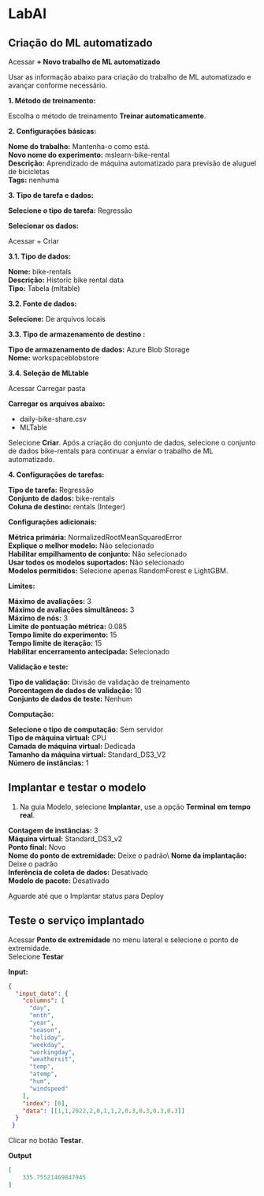 # LabAI

## Criação do ML automatizado

Acessar **+ Novo trabalho de ML automatizado**

Usar as informação abaixo para criação do trabalho de ML automatizado e avançar conforme necessário.

**1. Método de treinamento:**

Escolha o método de treinamento **Treinar automaticamente**.

**2. Configurações básicas:**

**Nome do trabalho:** Mantenha-o como está.\
**Novo nome do experimento:** mslearn-bike-rental\
**Descrição:** Aprendizado de máquina automatizado para previsão de aluguel de bicicletas\
**Tags:** nenhuma

**3. Tipo de tarefa e dados:**

**Selecione o tipo de tarefa:** Regressão

**Selecionar os dados:**

Acessar + Criar

**3.1. Tipo de dados:**

**Nome:** bike-rentals\
**Descrição:** Historic bike rental data\
**Tipo:** Tabela (mltable)

**3.2. Fonte de dados:**

**Selecione:** De arquivos locais

**3.3. Tipo de armazenamento de destino :**

**Tipo de armazenamento de dados:** Azure Blob Storage\
**Nome:** workspaceblobstore

**3.4. Seleção de MLtable**

Acessar Carregar pasta

**Carregar os arquivos abaixo:**
 - daily-bike-share.csv
 - MLTable

Selecione **Criar**. Após a criação do conjunto de dados, selecione o conjunto de dados bike-rentals para continuar a enviar o trabalho de ML automatizado.

**4. Configurações de tarefas:**

**Tipo de tarefa:** Regressão\
**Conjunto de dados:** bike-rentals\
**Coluna de destino:** rentals (Integer)

**Configurações adicionais:**

**Métrica primária:** NormalizedRootMeanSquaredError\
**Explique o melhor modelo:** Não selecionado\
**Habilitar empilhamento de conjunto:** Não selecionado\
**Usar todos os modelos suportados:** Não selecionado\
**Modelos permitidos:** Selecione apenas RandomForest e LightGBM.

**Limites:**

**Máximo de avaliações:** 3\
**Máximo de avaliações simultâneos:** 3\
**Máximo de nós:** 3\
**Limite de pontuação métrica:** 0.085\
**Tempo limite do experimento:** 15\
**Tempo limite de iteração:** 15\
**Habilitar encerramento antecipada:** Selecionado

**Validação e teste:**

**Tipo de validação:** Divisão de validação de treinamento\
**Porcentagem de dados de validação:** 10\
**Conjunto de dados de teste:** Nenhum

**Computação:**

**Selecione o tipo de computação:** Sem servidor\
**Tipo de máquina virtual:** CPU\
**Camada de máquina virtual:** Dedicada\
**Tamanho da máquina virtual:** Standard_DS3_V2\
**Número de instâncias:** 1

## Implantar e testar o modelo

1. Na guia Modelo, selecione **Implantar**, use a opção **Terminal em tempo real**.

**Contagem de instâncias:** 3\
**Máquina virtual:** Standard_DS3_v2\
**Ponto final:** Novo\
**Nome do ponto de extremidade:** Deixe o padrão\ 
**Nome da implantação:** Deixe o padrão\
**Inferência de coleta de dados:** Desativado\
**Modelo de pacote:** Desativado

Aguarde até que o Implantar status para Deploy 

## Teste o serviço implantado

Acessar **Ponto de extremidade** no menu lateral e selecione o ponto de extremidade.\
Selecione **Testar**

**Input:**
```json
{
  "input_data": {
    "columns": [
      "day",
      "mnth",
      "year",
      "season",
      "holiday",
      "weekday",
      "workingday",
      "weathersit",
      "temp",
      "atemp",
      "hum",
      "windspeed"
    ],
    "index": [0],
    "data": [[1,1,2022,2,0,1,1,2,0.3,0.3,0.3,0.3]]
  }
 }
```
Clicar no botão **Testar**.

**Output**
```json
[
    335.75521469847945
]
```
